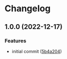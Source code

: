 # Changelog

## 1.0.0 (2022-12-17)


### Features

* initial commit ([5b4a204](https://github.com/cihelper/preset-semanticrelease-poetry/commit/5b4a204e016a8c7f447b82c788a64640987e50a7))

